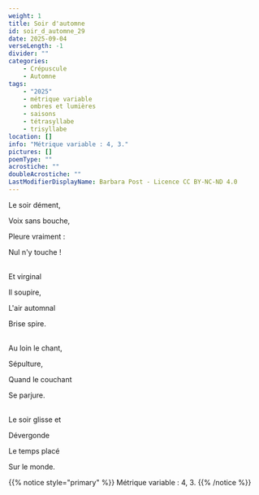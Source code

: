 ```yaml
---
weight: 1
title: Soir d'automne
id: soir_d_automne_29
date: 2025-09-04
verseLength: -1
divider: ""
categories:
    - Crépuscule
    - Automne
tags:
    - "2025"
    - métrique variable
    - ombres et lumières
    - saisons
    - tétrasyllabe
    - trisyllabe
location: []
info: "Métrique variable : 4, 3."
pictures: []
poemType: ""
acrostiche: ""
doubleAcrostiche: ""
LastModifierDisplayName: Barbara Post - Licence CC BY-NC-ND 4.0
---
```

Le soir dément,

Voix sans bouche,

Pleure vraiment :

Nul n'y touche !

 \
Et virginal

Il soupire,

L'air automnal

Brise spire.

 \
Au loin le chant,

Sépulture,

Quand le couchant

Se parjure.

 \
Le soir glisse et

Dévergonde

Le temps placé

Sur le monde.

{{% notice style="primary" %}}
Métrique variable : 4, 3.
{{% /notice %}}